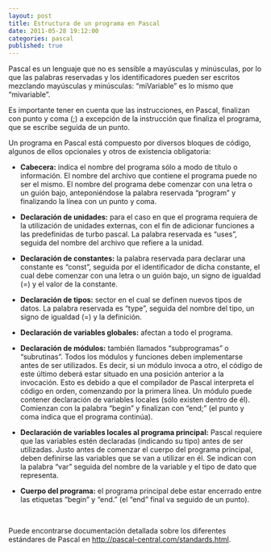 ```yaml
---
layout: post
title: Estructura de un programa en Pascal
date: 2011-05-28 19:12:00
categories: pascal
published: true
---
```


Pascal es un lenguaje que no es sensible a mayúsculas y minúsculas, por lo que las palabras reservadas y los identificadores pueden ser escritos mezclando mayúsculas y minúsculas: &#8220;miVariable&#8221; es lo mismo que &#8220;mivariable&#8221;.

Es importante tener en cuenta que las instrucciones, en Pascal, finalizan con punto y coma (;) a excepción de la instrucción que finaliza el programa, que se escribe seguida de un punto.

Un programa en Pascal está compuesto por diversos bloques de código, algunos de ellos opcionales y otros de existencia obligatoria:

- **Cabecera:** indica el nombre del programa sólo a modo de título o información. El nombre del archivo que contiene el programa puede no ser el mismo. El nombre del programa debe comenzar con una letra o un guión bajo, anteponiéndose la palabra reservada “program” y finalizando la línea con un punto y coma.

- **Declaración de unidades:** para el caso en que el programa requiera de la utilización de unidades externas, con el fin de adicionar funciones a las predefinidas de turbo pascal. La palabra reservada es “uses”, seguida del nombre del archivo que refiere a la unidad.

- **Declaración de constantes:** la palabra reservada para declarar una constante es “const”, seguida por el identificador de dicha constante, el cual debe comenzar con una letra o un guión bajo, un signo de igualdad (=) y el valor de la constante.

- **Declaración de tipos:** sector en el cual se definen nuevos tipos de datos. La palabra reservada es “type”, seguida del nombre del tipo, un signo de igualdad (=) y la definición.

- **Declaración de variables globales:** afectan a todo el programa.

- **Declaración de módulos:** también llamados “subprogramas” o “subrutinas”. Todos los módulos y funciones deben implementarse antes de ser utilizados. Es decir, si un módulo invoca a otro, el código de este último deberá estar situado en una posición anterior a la invocación. Esto es debido a que el compilador de Pascal interpreta el código en orden, comenzando por la primera línea. Un módulo puede contener declaración de variables locales (sólo existen dentro de él). Comienzan con la palabra “begin” y finalizan con “end;” (el punto y coma indica que el programa continúa).

- **Declaración de variables locales al programa principal:** Pascal requiere que las variables estén declaradas (indicando su tipo) antes de ser utilizadas. Justo antes de comenzar el cuerpo del programa principal, deben definirse las variables que se van a utilizar en él. Se indican con la palabra “var” seguida del nombre de la variable y el tipo de dato que representa.

- **Cuerpo del programa:** el programa principal debe estar encerrado entre las etiquetas “begin” y “end.” (el “end” final va seguido de un punto).

&nbsp;

Puede encontrarse documentación detallada sobre los diferentes estándares de Pascal en <a href="http://pascal-central.com/standards.html" target="_blank">http://pascal-central.com/standards.html</a>.

&nbsp;
